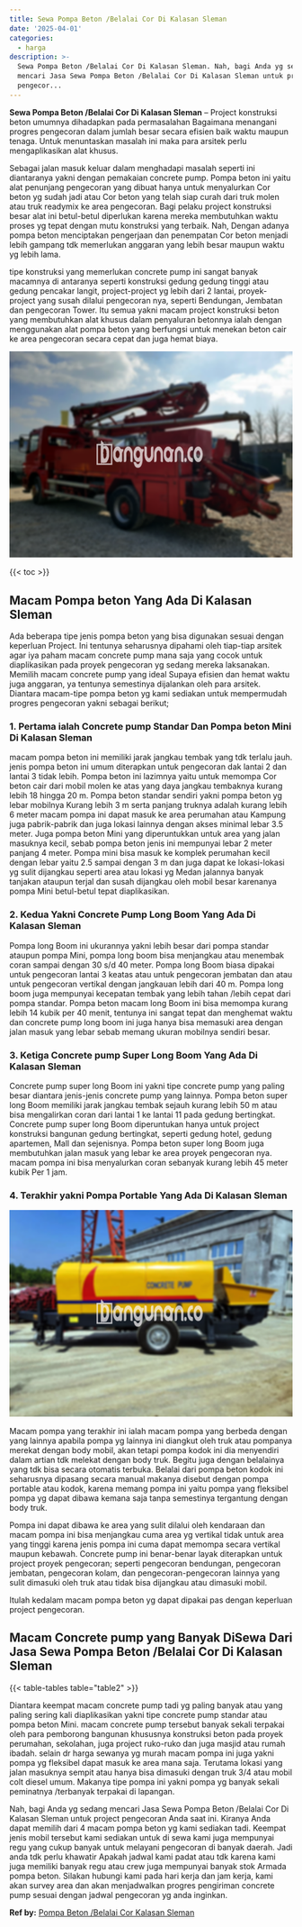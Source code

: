 ```yaml
---
title: Sewa Pompa Beton /Belalai Cor Di Kalasan Sleman
date: '2025-04-01'
categories:
  - harga
description: >-
  Sewa Pompa Beton /Belalai Cor Di Kalasan Sleman. Nah, bagi Anda yg sedang
  mencari Jasa Sewa Pompa Beton /Belalai Cor Di Kalasan Sleman untuk project
  pengecor...
---
```


**Sewa Pompa Beton /Belalai Cor Di Kalasan Sleman** – Project konstruksi beton umumnya dihadapkan pada permasalahan Bagaimana menangani progres pengecoran dalam jumlah besar secara efisien baik waktu maupun tenaga. Untuk menuntaskan masalah ini maka para arsitek perlu mengaplikasikan alat khusus.

Sebagai jalan masuk keluar dalam menghadapi masalah seperti ini diantaranya yakni dengan pemakaian concrete pump. Pompa beton ini yaitu alat penunjang pengecoran yang dibuat hanya untuk menyalurkan Cor beton yg sudah jadi atau Cor beton yang telah siap curah dari truk molen atau truk readymix ke area pengecoran. Bagi pelaku project konstruksi besar alat ini betul-betul diperlukan karena mereka membutuhkan waktu proses yg tepat dengan mutu konstruksi yang terbaik. Nah, Dengan adanya pompa beton menciptakan pengerjaan dan penempatan Cor beton menjadi lebih gampang tdk memerlukan anggaran yang lebih besar maupun waktu yg lebih lama.

tipe konstruksi yang memerlukan concrete pump ini sangat banyak macamnya di antaranya seperti konstruksi gedung gedung tinggi atau gedung pencakar langit, project-project yg lebih dari 2 lantai, proyek-project yang susah dilalui pengecoran nya, seperti Bendungan, Jembatan dan pengecoran Tower. Itu semua yakni macam project konstruksi beton yang membutuhkan alat khusus dalam penyaluran betonnya ialah dengan menggunakan alat pompa beton yang berfungsi untuk menekan beton cair ke area pengecoran secara cepat dan juga hemat biaya.

![Sewa Pompa Beton /Belalai Cor Di Kalasan Sleman](/images/sewa-concrete-pump-01.png)

{{< toc >}}

## Macam Pompa beton Yang Ada Di Kalasan Sleman

Ada beberapa tipe jenis pompa beton yang bisa digunakan sesuai dengan keperluan Project. Ini tentunya seharusnya dipahami oleh tiap-tiap arsitek agar iya paham macam concrete pump mana saja yang cocok untuk diaplikasikan pada proyek pengecoran yg sedang mereka laksanakan. Memilih macam concrete pump yang ideal Supaya efisien dan hemat waktu juga anggaran, ya tentunya semestinya dijalankan oleh para arsitek. Diantara macam-tipe pompa beton yg kami sediakan untuk mempermudah progres pengecoran yakni sebagai berikut;

### 1\. Pertama ialah Concrete pump Standar Dan Pompa beton Mini Di Kalasan Sleman

macam pompa beton ini memiliki jarak jangkau tembak yang tdk terlalu jauh. jenis pompa beton ini umum diterapkan untuk pengecoran dak lantai 2 dan lantai 3 tidak lebih. Pompa beton ini lazimnya yaitu untuk memompa Cor beton cair dari mobil molen ke atas yang daya jangkau tembaknya kurang lebih 18 hingga 20 m. Pompa beton standar sendiri yakni pompa beton yg lebar mobilnya Kurang lebih 3 m serta panjang truknya adalah kurang lebih 6 meter macam pompa ini dapat masuk ke area perumahan atau Kampung juga pabrik-pabrik dan juga lokasi lainnya dengan akses minimal lebar 3.5 meter. Juga pompa beton Mini yang diperuntukkan untuk area yang jalan masuknya kecil, sebab pompa beton jenis ini mempunyai lebar 2 meter panjang 4 meter. Pompa mini bisa masuk ke komplek perumahan kecil dengan lebar yaitu 2.5 sampai dengan 3 m dan juga dapat ke lokasi-lokasi yg sulit dijangkau seperti area atau lokasi yg Medan jalannya banyak tanjakan ataupun terjal dan susah dijangkau oleh mobil besar karenanya pompa Mini betul-betul tepat diaplikasikan.

### 2\. Kedua Yakni Concrete Pump Long Boom Yang Ada Di Kalasan Sleman

Pompa long Boom ini ukurannya yakni lebih besar dari pompa standar ataupun pompa Mini, pompa long boom bisa menjangkau atau menembak coran sampai dengan 30 s/d 40 meter. Pompa long Boom biasa dipakai untuk pengecoran lantai 3 keatas atau untuk pengecoran jembatan dan atau untuk pengecoran vertikal dengan jangkauan lebih dari 40 m. Pompa long boom juga mempunyai kecepatan tembak yang lebih tahan /lebih cepat dari pompa standar. Pompa beton macam long Boom ini bisa memompa kurang lebih 14 kubik per 40 menit, tentunya ini sangat tepat dan menghemat waktu dan concrete pump long boom ini juga hanya bisa memasuki area dengan jalan masuk yang lebar sebab memang ukuran mobilnya sendiri besar.

### 3\. Ketiga Concrete pump Super Long Boom Yang Ada Di Kalasan Sleman

Concrete pump super long Boom ini yakni tipe concrete pump yang paling besar diantara jenis-jenis concrete pump yang lainnya. Pompa beton super long Boom memiliki jarak jangkau tembak sejauh kurang lebih 50 m atau bisa mengalirkan coran dari lantai 1 ke lantai 11 pada gedung bertingkat. Concrete pump super long Boom diperuntukan hanya untuk project konstruksi bangunan gedung bertingkat, seperti gedung hotel, gedung apartemen, Mall dan sejenisnya. Pompa beton super long Boom juga membutuhkan jalan masuk yang lebar ke area proyek pengecoran nya. macam pompa ini bisa menyalurkan coran sebanyak kurang lebih 45 meter kubik Per 1 jam.

### 4\. Terakhir yakni Pompa Portable Yang Ada Di Kalasan Sleman

![Sewa Pompa Beton /Belalai Cor Di Kalasan Sleman](/images/sewa-concrete-pump-09.png)

Macam pompa yang terakhir ini ialah macam pompa yang berbeda dengan yang lainnya apabila pompa yg lainnya ini diangkut oleh truk atau pompanya merekat dengan body mobil, akan tetapi pompa kodok ini dia menyendiri dalam artian tdk melekat dengan body truk. Begitu juga dengan belalainya yang tdk bisa secara otomatis terbuka. Belalai dari pompa beton kodok ini seharusnya dipasang secara manual makanya disebut dengan pompa portable atau kodok, karena memang pompa ini yaitu pompa yang fleksibel pompa yg dapat dibawa kemana saja tanpa semestinya tergantung dengan body truk.

Pompa ini dapat dibawa ke area yang sulit dilalui oleh kendaraan dan macam pompa ini bisa menjangkau cuma area yg vertikal tidak untuk area yang tinggi karena jenis pompa ini cuma dapat memompa secara vertikal maupun kebawah. Concrete pump ini benar-benar layak diterapkan untuk project proyek pengecoran; seperti pengecoran bendungan, pengecoran jembatan, pengecoran kolam, dan pengecoran-pengecoran lainnya yang sulit dimasuki oleh truk atau tidak bisa dijangkau atau dimasuki mobil.

Itulah kedalam macam pompa beton yg dapat dipakai pas dengan keperluan project pengecoran.

## Macam Concrete pump yang Banyak DiSewa Dari Jasa Sewa Pompa Beton /Belalai Cor Di Kalasan Sleman

{{< table-tables table="table2" >}}

Diantara keempat macam concrete pump tadi yg paling banyak atau yang paling sering kali diaplikasikan yakni tipe concrete pump standar atau pompa beton Mini. macam concrete pump tersebut banyak sekali terpakai oleh para pemborong bangunan khususnya konstruksi beton pada proyek perumahan, sekolahan, juga project ruko-ruko dan juga masjid atau rumah ibadah. selain dr harga sewanya yg murah macam pompa ini juga yakni pompa yg fleksibel dapat masuk ke area mana saja. Terutama lokasi yang jalan masuknya sempit atau hanya bisa dimasuki dengan truk 3/4 atau mobil colt diesel umum. Makanya tipe pompa ini yakni pompa yg banyak sekali peminatnya /terbanyak terpakai di lapangan.

Nah, bagi Anda yg sedang mencari Jasa Sewa Pompa Beton /Belalai Cor Di Kalasan Sleman untuk project pengecoran Anda saat ini. Kiranya Anda dapat memilih dari 4 macam pompa beton yg kami sediakan tadi. Keempat jenis mobil tersebut kami sediakan untuk di sewa kami juga mempunyai regu yang cukup banyak untuk melayani pengecoran di banyak daerah. Jadi anda tdk perlu khawatir Apakah jadwal kami padat atau tdk karena kami juga memiliki banyak regu atau crew juga mempunyai banyak stok Armada pompa beton. Silakan hubungi kami pada hari kerja dan jam kerja, kami akan survey area dan akan menjadwalkan progres pengiriman concrete pump sesuai dengan jadwal pengecoran yg anda inginkan.

**Ref by:** [Pompa Beton /Belalai Cor Kalasan Sleman](https://id.wikipedia.org/wiki/Pompa)
